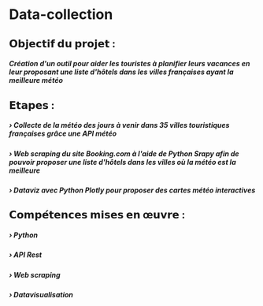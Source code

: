 # Data-collection

## 𝗢𝗯𝗷𝗲𝗰𝘁𝗶𝗳 𝗱𝘂 𝗽𝗿𝗼𝗷𝗲𝘁 :
##### Création d'un outil pour aider les touristes à planifier leurs vacances en leur proposant une liste d'hôtels dans les villes françaises ayant la meilleure météo

## 𝗘𝘁𝗮𝗽𝗲𝘀 :
##### › Collecte de la météo des jours à venir dans 35 villes touristiques françaises grâce une API météo 
##### › Web scraping du site Booking.com à l'aide de Python Srapy afin de pouvoir proposer une liste d'hôtels dans les villes où la météo est la meilleure
##### › Dataviz avec Python Plotly pour proposer des cartes météo interactives

## 𝗖𝗼𝗺𝗽𝗲́𝘁𝗲𝗻𝗰𝗲𝘀 𝗺𝗶𝘀𝗲𝘀 𝗲𝗻 œ𝘂𝘃𝗿𝗲 :
##### › Python
##### › API Rest
##### › Web scraping
##### › Datavisualisation
